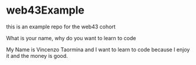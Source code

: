 # web43Example
this is an example repo for the web43 cohort


What is your name, why do you want to learn to code

My Name is Vincenzo Taormina and I want to learn to code because I enjoy it and the money is good.